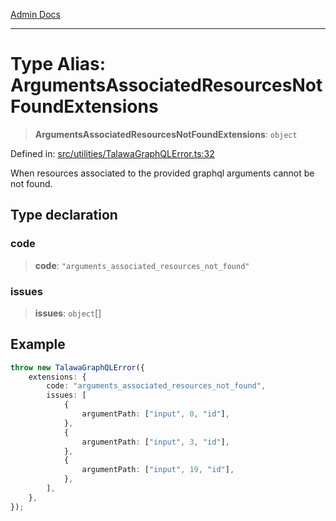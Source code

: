 [Admin Docs](/)

***

# Type Alias: ArgumentsAssociatedResourcesNotFoundExtensions

> **ArgumentsAssociatedResourcesNotFoundExtensions**: `object`

Defined in: [src/utilities/TalawaGraphQLError.ts:32](https://github.com/NishantSinghhhhh/talawa-api/blob/a2d437e77a694d2951c25ce8de6694e3fef2fd70/src/utilities/TalawaGraphQLError.ts#L32)

When resources associated to the provided graphql arguments cannot be not found.

## Type declaration

### code

> **code**: `"arguments_associated_resources_not_found"`

### issues

> **issues**: `object`[]

## Example

```ts
throw new TalawaGraphQLError({
	extensions: {
		code: "arguments_associated_resources_not_found",
		issues: [
			{
				argumentPath: ["input", 0, "id"],
			},
			{
				argumentPath: ["input", 3, "id"],
			},
			{
				argumentPath: ["input", 19, "id"],
			},
		],
	},
});
```
